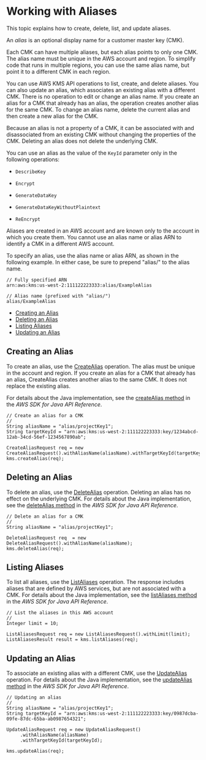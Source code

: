# Working with Aliases<a name="programming-aliases"></a>

This topic explains how to create, delete, list, and update aliases\.

An *alias* is an optional display name for a customer master key \(CMK\)\. 

Each CMK can have multiple aliases, but each alias points to only one CMK\. The alias name must be unique in the AWS account and region\. To simplify code that runs in multiple regions, you can use the same alias name, but point it to a different CMK in each region\. 

You can use AWS KMS API operations to list, create, and delete aliases\. You can also update an alias, which associates an existing alias with a different CMK\. There is no operation to edit or change an alias name\. If you create an alias for a CMK that already has an alias, the operation creates another alias for the same CMK\. To change an alias name, delete the current alias and then create a new alias for the CMK\.

Because an alias is not a property of a CMK, it can be associated with and disassociated from an existing CMK without changing the properties of the CMK\. Deleting an alias does not delete the underlying CMK\.

You can use an alias as the value of the `KeyId` parameter only in the following operations:

+ `DescribeKey`

+ `Encrypt`

+ `GenerateDataKey`

+ `GenerateDataKeyWithoutPlaintext`

+ `ReEncrypt`

Aliases are created in an AWS account and are known only to the account in which you create them\. You cannot use an alias name or alias ARN to identify a CMK in a different AWS account\.

To specify an alias, use the alias name or alias ARN, as shown in the following example\. In either case, be sure to prepend "alias/" to the alias name\.

```
// Fully specified ARN
arn:aws:kms:us-west-2:111122223333:alias/ExampleAlias
    
// Alias name (prefixed with "alias/")
alias/ExampleAlias
```


+ [Creating an Alias](#create-alias)
+ [Deleting an Alias](#delete-alias)
+ [Listing Aliases](#list-aliases)
+ [Updating an Alias](#update-alias)

## Creating an Alias<a name="create-alias"></a>

To create an alias, use the [CreateAlias](http://docs.aws.amazon.com/kms/latest/APIReference/API_CreateAlias.html) operation\. The alias must be unique in the account and region\. If you create an alias for a CMK that already has an alias, CreateAlias creates another alias to the same CMK\. It does not replace the existing alias\.

For details about the Java implementation, see the [createAlias method](http://docs.aws.amazon.com/AWSJavaSDK/latest/javadoc/com/amazonaws/services/kms/AWSKMSClient.html#createAlias-com.amazonaws.services.kms.model.CreateAliasRequest-) in the *AWS SDK for Java API Reference*\.

```
// Create an alias for a CMK
//
String aliasName = "alias/projectKey1";
String targetKeyId = "arn:aws:kms:us-west-2:111122223333:key/1234abcd-12ab-34cd-56ef-1234567890ab";

CreateAliasRequest req = new CreateAliasRequest().withAliasName(aliasName).withTargetKeyId(targetKeyId);
kms.createAlias(req);
```

## Deleting an Alias<a name="delete-alias"></a>

To delete an alias, use the [DeleteAlias](http://docs.aws.amazon.com/kms/latest/APIReference/API_DeleteAlias.html) operation\. Deleting an alias has no effect on the underlying CMK\. For details about the Java implementation, see the [deleteAlias method](http://docs.aws.amazon.com/AWSJavaSDK/latest/javadoc/com/amazonaws/services/kms/AWSKMSClient.html#deleteAlias-com.amazonaws.services.kms.model.DeleteAliasRequest-) in the *AWS SDK for Java API Reference*\.

```
// Delete an alias for a CMK
//
String aliasName = "alias/projectKey1";

DeleteAliasRequest req  = new DeleteAliasRequest().withAliasName(aliasName);
kms.deleteAlias(req);
```

## Listing Aliases<a name="list-aliases"></a>

To list all aliases, use the [ListAliases](http://docs.aws.amazon.com/kms/latest/APIReference/API_ListAliases.html) operation\. The response includes aliases that are defined by AWS services, but are not associated with a CMK\. For details about the Java implementation, see the [listAliases method](http://docs.aws.amazon.com/AWSJavaSDK/latest/javadoc/com/amazonaws/services/kms/AWSKMSClient.html#listAliases-com.amazonaws.services.kms.model.ListAliasesRequest-) in the *AWS SDK for Java API Reference*\.

```
// List the aliases in this AWS account
//
Integer limit = 10;

ListAliasesRequest req = new ListAliasesRequest().withLimit(limit);
ListAliasesResult result = kms.listAliases(req);
```

## Updating an Alias<a name="update-alias"></a>

To associate an existing alias with a different CMK, use the [UpdateAlias](http://docs.aws.amazon.com/kms/latest/APIReference/API_UpdateAlias.html) operation\. For details about the Java implementation, see the [updateAlias method](http://docs.aws.amazon.com/AWSJavaSDK/latest/javadoc/com/amazonaws/services/kms/AWSKMSClient.html#updateAlias-com.amazonaws.services.kms.model.UpdateAliasRequest-) in the *AWS SDK for Java API Reference*\.

```
// Updating an alias
//
String aliasName = "alias/projectKey1";
String targetKeyId = "arn:aws:kms:us-west-2:111122223333:key/0987dcba-09fe-87dc-65ba-ab0987654321";

UpdateAliasRequest req = new UpdateAliasRequest()
     .withAliasName(aliasName)
     .withTargetKeyId(targetKeyId);
     
kms.updateAlias(req);
```